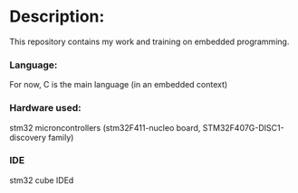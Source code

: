 # Description:
This repository contains my work and training on embedded programming.
### Language:
For now, C is the main language (in an embedded context)
### Hardware used:
stm32 microncontrollers (stm32F411-nucleo board, STM32F407G-DISC1-discovery family)
### IDE
stm32 cube IDEd
